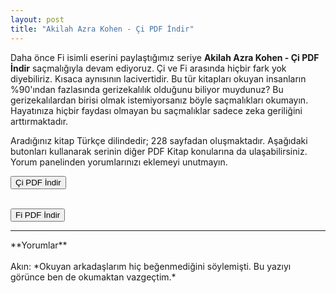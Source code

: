 ```yaml
---
layout: post
title: "Akilah Azra Kohen - Çi PDF İndir"
---
```


<p>Daha önce Fi isimli eserini paylaştığımız seriye <strong>Akilah Azra Kohen - Çi PDF İndir</strong> saçmalığıyla devam ediyoruz. Çi ve Fi arasında hiçbir fark yok diyebiliriz. Kısaca aynısının lacivertidir. Bu tür kitapları okuyan insanların %90'ından fazlasında gerizekalılık olduğunu biliyor muydunuz? Bu gerizekalılardan birisi olmak istemiyorsanız böyle saçmalıkları okumayın. Hayatınıza hiçbir faydası olmayan bu saçmalıklar sadece zeka geriliğini arttırmaktadır.</p>

<p>
Aradığınız kitap Türkçe dilindedir; 228 sayfadan oluşmaktadır. Aşağıdaki butonları kullanarak serinin diğer PDF Kitap konularına da ulaşabilirsiniz. Yorum panelinden yorumlarınızı eklemeyi unutmayın.
</p>

<form><button type="submit" class="btn btn-success">Çi PDF İndir</button></form><br/>
<a href="http://pdfekitapindir.club/akilah-azra-kohen-fi-pdf-indir"><button class="btn btn-danger">Fi PDF İndir</button></a>

<hr>
**Yorumlar**<br/><br/>
Akın: *Okuyan arkadaşlarım hiç beğenmediğini söylemişti. Bu yazıyı görünce ben de okumaktan vazgeçtim.*
